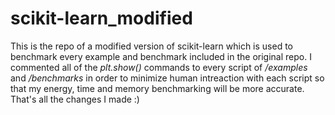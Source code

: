 # scikit-learn_modified
This is the repo of a modified version of scikit-learn which is used to benchmark every example and benchmark included in the original repo. I commented all of the *plt.show()* commands to every script of */examples* and */benchmarks* in order to minimize human intreaction with each script so that my energy, time and memory benchmarking will be more accurate. That's all the changes I made :) 
